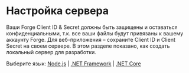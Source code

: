 # Настройка сервера

Ваши Forge Client ID & Secret должны быть защищены и оставаться конфиденциальными, т.к. все ваши файлы будут привязаны к вашему аккаунту Forge. Для веб-приложения – сохраните Client ID и Client Secret на своем сервере. В этом разделе показано, как создать локальный сервер для разработки.

Выберите язык: [Node.js](environment/setup/nodejs_3legged) | [.NET Framework](environment/setup/net_3legged) | [.NET Core](environment/setup/netcore_3legged) 
